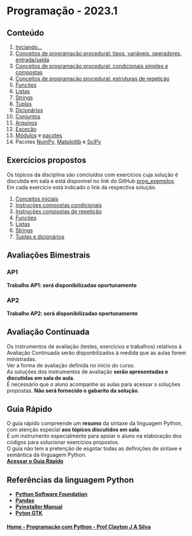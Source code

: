 # Programação - 2023.1   

## Conteúdo  
1. [Iniciando...](prog_aulas/prog_inicio.md)  
2. [Conceitos de programação procedural: tipos, variáveis, operadores, entrada/saída](prog_aulas/prog_conceitos1.md)     
3. [Conceitos de programação procedural: condicionais simples e compostas](prog_aulas/prog_conceitos2.md)    
4. [Conceitos de programação procedural: estruturas de repetição](prog_aulas/progrepeticaowhile.md)  
5. [Funções](prog_aulas/prog_funcoes.md)
6. [Listas](prog_aulas/prog_listas.md)
7. [Strings](prog_aulas/prog_str.md)
8. [Tuplas](prog_aulas/prog_tuplas.md)
9. [Dicionários](prog_aulas/prog_dicionarios.md)
10. [Conjuntos](prog_aulas/prog_conjuntos.md)
11. [Arquivos](prog_aulas/prog_arquivos.md)
12. [Exceção](prog_aulas/prog_excecao.md)
13. [Módulos](prog_aulas/prog_modulos.md) e [pacotes](prog_aulas/prog_pacotes.md)
14. Pacotes [NumPy](https://numpy.org/doc/stable/user/absolute_beginners.html), [Matplotlib](https://matplotlib.org/stable/plot_types/index.html) e [SciPy](https://docs.scipy.org/doc/scipy/getting_started.html#getting-started-ref)

## Exercícios propostos
Os tópicos da disciplina são concluídos com exercícios cuja solução é discutida em sala e está disponível no link do GitHub [prog_exemplos](https://github.com/claytonjasilva/prog_exemplos).  
Em cada exercício está indicado o link da respectiva solução.   
1. [Conceitos iniciais](prog_aulas/exercicios_conceitosIniciais.md)  
2. [Instruções compostas condicionais](prog_aulas/exercicios_condicionais.md)  
3. [Instruções compostas de repetição](prog_aulas/exercicios_repeticao.md)
4. [Funções](prog_aulas/exercicios_funcoes.md)  
5. [Listas](prog_aulas/exercicios_listas.md)
6. [Strings](prog_aulas/exercicios_strings.md)
7. [Tuplas e dicionários](prog_aulas/exercicios_tuplas_dicionarios.md)

## Avaliações Bimestrais
### AP1 
**Trabalho AP1: será disponibilizadao oportunamente**
### AP2
**Trabalho AP2: será disponibilizadao oportunamente**

## Avaliação Continuada
Os instrumentos de avaliação (testes, exercícios e trabalhos) relativos à Avaliação Continuada serão disponbilizados à medida que as aulas forem ministradas.  
Ver a forma de avaliação definida no início do curso.  
As soluções dos instrumentos de avaliação **serão apresentadas e discutidas em sala de aula**.  
É necessário que o aluno acompanhe as aulas para acessar s soluções propostas. **Não será fornecido o gabarito da solução**.

## Guia Rápido
O guia rápido compreende um **resumo** da sintaxe da linguagem Python, com atenção especial **aos tópicos discutidos em sala**.  
É um instrumento especialmente para apoiar o aluno na elaboração dos códigos para solucionar exercícios propostos.  
O guia não tem a pretenção de esgotar todas as definições de sintaxe e semântica da linguagem Python.  
[**Acessar o Guia Rápido**](prog_aulas/guia_rapido.md)

## Referências da linguagem Python
- [**Python Software Foundation**](https://www.python.org/doc/)
- [**Pandas**](https://pandas.pydata.org/)
- [**Pyinstaller Manual**](https://pyinstaller.org/en/stable/)
- [**Pyton GTK**](https://python-gtk-3-tutorial.readthedocs.io/pt_BR/latest/index.html)


#### [Home - Programação com Python - Prof Clayton J A Silva](https://github.com/claytonjasilva/claytonjasilva.github.io/blob/main/progPython.md)
